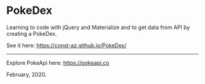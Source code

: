 # PokeDex
Learning to code with jQuery and Materialize and to get data from API by creating a PokeDex.

See it here: https://const-az.github.io/PokeDex/

---

Explore PokeApi here: https://pokeapi.co

February, 2020.
